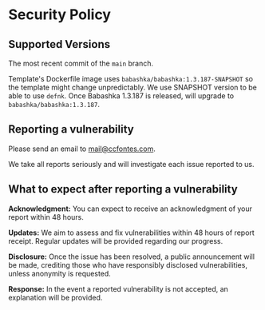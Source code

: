 # Security Policy

## Supported Versions

The most recent commit of the `main` branch.

Template's Dockerfile image uses `babashka/babashka:1.3.187-SNAPSHOT` so the template might change unpredictably. We use SNAPSHOT version to be able to use `defnk`. Once Babashka 1.3.187 is released, will upgrade to `babashka/babashka:1.3.187`.

## Reporting a vulnerability
Please send an email to mail@ccfontes.com.

We take all reports seriously and will investigate each issue reported to us.

## What to expect after reporting a vulnerability 

**Acknowledgment:** You can expect to receive an acknowledgment of your report within 48 hours.

**Updates:** We aim to assess and fix vulnerabilities within 48 hours of report receipt. Regular updates will be provided regarding our progress.

**Disclosure:** Once the issue has been resolved, a public announcement will be made, crediting those who have responsibly disclosed vulnerabilities, unless anonymity is requested.

**Response:** In the event a reported vulnerability is not accepted, an explanation will be provided.
